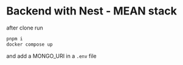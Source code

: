 # Backend with Nest - MEAN stack

after clone run

```sh
pnpm i
docker compose up
```

and add a MONGO_URI in a `.env` file
